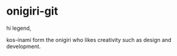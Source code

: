 # onigiri-git

hi legend,

kos-inami form the onigiri who likes creativity such as design and development.

